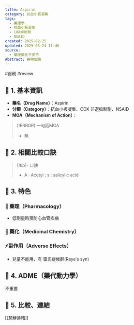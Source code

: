 ```yaml
---
title: Aspirin
category: 抗血小板凝集
tags:
  - 藥理學
  - 抗血小板凝集
  - COX抑制劑
  - NSAID
created: 2025-02-25
updated: 2025-03-24 11:46
source:
  - 藥理藥化平安符
Abstract: 藥物個論
---
```

#首刷 #review 
## 🔹 1. 基本資訊
- **藥名（Drug Name）**：Aspirin
- **分類（Category）**：抗血小板凝集、COX 非選抑制劑、NSAID
- **MOA（Mechanism of Action）**：
> [!ERROR] 一句話MOA
> - 無

## 🔹 2. 相關比較口訣
> [!tip]- 口訣
> - A : Acetyl ; s : salicylic acid

## 🔹 3. 特色
### 🧪 藥理（Pharmacology）

- 低劑量時預防心血管疾病

### 🧬 藥化（Medicinal Chemistry）



### ⚡副作用（Adverse Effects）
- 兒童不能用，有 雷氏症候群(Reye's syn)


## 🔹 4. ADME（藥代動力學）
 不重要
## 🔹 5. 比較、連結

[[怠辦連結]]